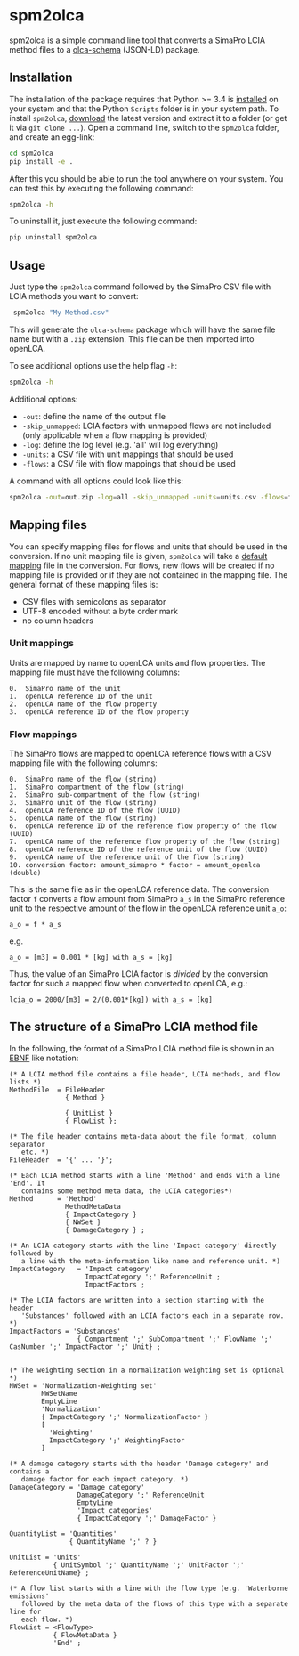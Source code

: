 # spm2olca
spm2olca is a simple command line tool that converts a SimaPro LCIA method files
to a [olca-schema](https://github.com/GreenDelta/olca-schema>) (JSON-LD) package.


## Installation
The installation of the package requires that Python >= 3.4 is 
[installed](https://docs.python.org/3/using/) on your system and that the Python
`Scripts` folder is in your system path. To install `spm2olca`, 
[download](https://github.com/GreenDelta/spm2olca/archive/master.zip) the
latest version and extract it to a folder (or get it via `git clone ...`).
Open a command line, switch to the `spm2olca` folder, and create an egg-link:

```bash
cd spm2olca
pip install -e .
```

After this you should be able to run the tool anywhere on your system. You can 
test this by executing the following command:

```bash
spm2olca -h
```

To uninstall it, just execute the following command:

```bash
pip uninstall spm2olca
```


## Usage
Just type the `spm2olca` command followed by the SimaPro CSV file with LCIA
methods you want to convert:

```bash
 spm2olca "My Method.csv"
```

This will generate the `olca-schema` package which will have the same file name
but with a `.zip` extension. This file can be then imported into openLCA.

To see additional options use the help flag `-h`:

```bash
spm2olca -h
```

Additional options:

* `-out`: define the name of the output file
* `-skip_unmapped`: LCIA factors with unmapped flows are not included (only
  applicable when a flow mapping is provided)
* `-log`: define the log level (e.g. 'all' will log everything)
* `-units`: a CSV file with unit mappings that should be used
* `-flows`: a CSV file with flow mappings that should be used

A command with all options could look like this:

```bash
spm2olca -out=out.zip -log=all -skip_unmapped -units=units.csv -flows=flows.csv Method.csv
```

## Mapping files
You can specify mapping files for flows and units that should be used in the
conversion. If no unit mapping file is given, `spm2olca` will take a 
[default mapping](./spm2olca/data/units.csv) file in the conversion. For flows,
new flows will be created if no mapping file is provided or if they are not
contained in the mapping file. The general format of these mapping files is:

* CSV files with semicolons as separator
* UTF-8 encoded without a byte order mark
* no column headers

### Unit mappings
Units are mapped by name to openLCA units and flow properties. The mapping file
must have the following columns:

```
0.  SimaPro name of the unit
1.  openLCA reference ID of the unit
2.  openLCA name of the flow property
3.  openLCA reference ID of the flow property
```

### Flow mappings
The SimaPro flows are mapped to openLCA reference flows with a CSV mapping file
with the following columns:

```
0.  SimaPro name of the flow (string)
1.  SimaPro compartment of the flow (string)
2.  SimaPro sub-compartment of the flow (string)
3.  SimaPro unit of the flow (string)
4.  openLCA reference ID of the flow (UUID)
5.  openLCA name of the flow (string)
6.  openLCA reference ID of the reference flow property of the flow (UUID)
7.  openLCA name of the reference flow property of the flow (string)
8.  openLCA reference ID of the reference unit of the flow (UUID)
9.  openLCA name of the reference unit of the flow (string)
10. conversion factor: amount_simapro * factor = amount_openlca (double)
```

This is the same file as in the openLCA reference data. The conversion factor
`f` converts a flow amount from SimaPro `a_s` in the SimaPro reference unit to
the respective amount of the flow in the openLCA reference unit `a_o`:

```
a_o = f * a_s
```

e.g. 
    
```
a_o = [m3] = 0.001 * [kg] with a_s = [kg]
```
    
Thus, the value of an SimaPro LCIA factor is *divided* by the conversion factor
for such a mapped flow when converted to openLCA, e.g.:

```
lcia_o = 2000/[m3] = 2/(0.001*[kg]) with a_s = [kg] 
```

## The structure of a SimaPro LCIA method file
In the following, the format of a SimaPro LCIA method file is shown in an
[EBNF](https://en.wikipedia.org/wiki/Extended_Backus%E2%80%93Naur_form) like
notation:

```ebnf
(* A LCIA method file contains a file header, LCIA methods, and flow lists *)
MethodFile  = FileHeader
              { Method }

              { UnitList }
              { FlowList };

(* The file header contains meta-data about the file format, column separator
   etc. *)
FileHeader  = '{' ... '}';

(* Each LCIA method starts with a line 'Method' and ends with a line 'End'. It
   contains some method meta data, the LCIA categories*)
Method      = 'Method'
              MethodMetaData
              { ImpactCategory }
              { NWSet }
              { DamageCategory } ;

(* An LCIA category starts with the line 'Impact category' directly followed by
   a line with the meta-information like name and reference unit. *)
ImpactCategory   = 'Impact category' 
                   ImpactCategory ';' ReferenceUnit ;
                   ImpactFactors ;

(* The LCIA factors are written into a section starting with the header
   'Substances' followed with an LCIA factors each in a separate row. *)
ImpactFactors = 'Substances'
                 { Compartment ';' SubCompartment ';' FlowName ';' CasNumber ';' ImpactFactor ';' Unit} ;


(* The weighting section in a normalization weighting set is optional *)
NWSet = 'Normalization-Weighting set'
        NWSetName
        EmptyLine
        'Normalization'
        { ImpactCategory ';' NormalizationFactor }
        [
          'Weighting'
          ImpactCategory ';' WeightingFactor
        ]

(* A damage category starts with the header 'Damage category' and contains a
   damage factor for each impact category. *)
DamageCategory = 'Damage category'
                 DamageCategory ';' ReferenceUnit
                 EmptyLine
                 'Impact categories'
                 { ImpactCategory ';' DamageFactor }

QuantityList = 'Quantities'
               { QuantityName ';' ? } 

UnitList = 'Units'
           { UnitSymbol ';' QuantityName ';' UnitFactor ';' ReferenceUnitName} ;

(* A flow list starts with a line with the flow type (e.g. 'Waterborne emissions'
   followed by the meta data of the flows of this type with a separate line for
   each flow. *)
FlowList = <FlowType>
           { FlowMetaData }
           'End' ;
```